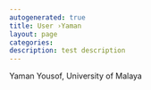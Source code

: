 ```yaml
---
autogenerated: true
title: User ›Yaman
layout: page
categories: 
description: test description
---
```


Yaman Yousof, University of Malaya
